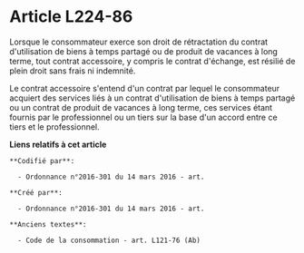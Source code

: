 # Article L224-86

Lorsque le consommateur exerce son droit de rétractation du contrat d'utilisation de biens à temps partagé ou de produit de
vacances à long terme, tout contrat accessoire, y compris le contrat d'échange, est résilié de plein droit sans frais ni
indemnité.

Le contrat accessoire s'entend d'un contrat par lequel le consommateur acquiert des services liés à un contrat d'utilisation
de biens à temps partagé ou un contrat de produit de vacances à long terme, ces services étant fournis par le professionnel
ou un tiers sur la base d'un accord entre ce tiers et le professionnel.

**Liens relatifs à cet article**

	**Codifié par**:

	  - Ordonnance n°2016-301 du 14 mars 2016 - art.

	**Créé par**:

	  - Ordonnance n°2016-301 du 14 mars 2016 - art.

	**Anciens textes**:

	  - Code de la consommation - art. L121-76 (Ab)
